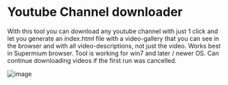 # Youtube Channel downloader

With this tool you can download any youtube channel with just 1 click and let you generate an index.html file with a video-gallery that you can see in the browser and with all video-descriptions, not just the video. Works best in Supermium browser. Tool is working for win7 and later / newer OS. Can continue downloading videos if the first run was cancelled.

![image](https://github.com/user-attachments/assets/20d14b92-52d8-4984-a57e-910f5bedc1b6)
